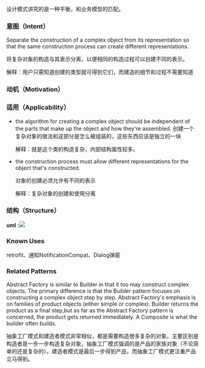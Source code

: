 设计模式讲究的是一种平衡，和业务模型的匹配。

### 意图（Intent）

Separate the construction of a complex object from its representation so that the same construction process can create different representations.

将复杂对象的构造与其表示分离，以便相同的构造过程可以创建不同的表示。

解释：用户只需知道创建的类型就可得到它们，而建造的细节和过程不需要知道

### 动机（Motivation）



### 适用（Applicability）

- the algorithm for creating a complex object should be independent of the parts that make up the object and how they're assembled.
  创建一个复杂对象的做法和这部分是怎么被组装的，这些东西应该是独立的一块

  解释：就是这个类的构造复杂，内部结构属性较多。
  
- the construction process must allow different representations for the object that's constructed.

  对象的创建必须允许有不同的表示
  
  解释：复杂对象的创建和使用分离

### 结构（Structure）

**uml** :![](builder_pattern.png)

### Known Uses

retrofit、通知NotificationCompat、Dialog弹窗

### Related Patterns

Abstract Factory is similar to Builder in that it too may construct complex objects. The primary difference is that the Builder pattern focuses on constructing a complex object step by step. Abstract Factory's emphasis is on families of product objects (either simple or complex). Builder returns the product as a final step,but as far as the Abstract Factory pattern is concerned, the product gets returned immediately. A Composite  is what the builder often builds.

抽象工厂模式和建造者模式非常相似，都是需要构造很多复杂的对象。主要区别是构造者是一步一步构造复杂对象，抽象工厂模式强调的是产品的家族对象（不论简单的还是复杂的）。建造者模式是最后一步得到产品，而抽象工厂模式更注重产品立马得到。



